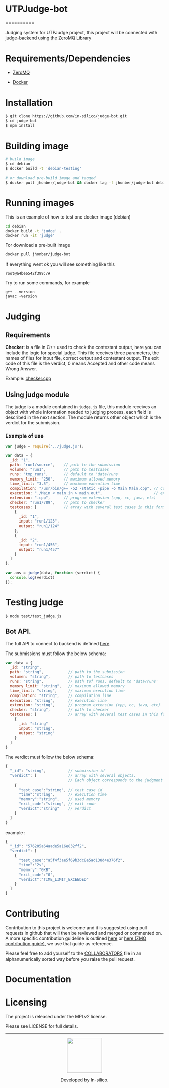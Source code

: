 # UTPJudge-bot
==========

Judging system for UTPJudge project, this project will be connected
with [judge-backend](https://github.com/in-silico/judge-backend) 
using the [ZeroMQ Library](http://zeromq.org/)


Requirements/Dependencies
=========================

- [ZeroMQ](http://zeromq.org/)

- [Docker](https://www.docker.com/)


Installation
============

```sh
$ git clone https://github.com/in-silico/judge-bot.git
$ cd judge-bot
$ npm install 
```

Building image
===========
```sh
# build image
$ cd debian
$ docker build -t 'debian-testing'

# or download pre-build image and tagged
$ docker pull jhonber/judge-bot && docker tag -f jhonber/judge-bot debian-testing
```

Running images
==============

This is an example of how to test one docker image (debian)

```sh
cd debian
docker build -t 'judge' .
docker run -it 'judge'
```

For download a pre-built image
```sh
docker pull jhonber/judge-bot
```

If everything went ok you will see something like this

```
root@a4be6542f399:/# 
```

Try to run some commands, for example

```
g++ --version
javac -version
```

Judging
===========
## Requirements

**Checker**: is a file in C++ used to check the contestant output, here you can include the logic for special judge. This file receives three parameters, the names of files for input file, correct output and contestant output. The exit code of this file is the verdict, 0 means Accepted and other code means Wrong Answer.

Example: [checker.cpp](https://github.com/in-silico/judge-bot/blob/master/run1/checker.cpp)

## Using judge module

The judge is a module contained in ```judge.js``` file, this module receives an object with whole information needed to judging process, each field is described in the next section. The module returns other object which is the verdict for the submission.

### Example of use

```Javascript
var judge = require('../judge.js');

var data = {
  _id: "1",
  path: "run1/source",    // path to the submission
  volumen: "run1",        // path to testcases
  runs: "tmp_runs",       // default to 'data/runs'
  memory_limit: "250",    // maximum allowed memory
  time_limit: "3.5",      // maximum execution time
  compilation: "/usr/bin/g++ -o2 -static -pipe -o Main Main.cpp", // compilation line
  execution: "./Main < main.in > main.out",                       // execution line
  extension: ".cpp",      // program extension (cpp, cc, java, etc)
  checker: "run1/789",    // path to checker
  testcases: [            // array with several test cases in this format
    {
      _id: "1",
      input: "run1/123",
      output: "run1/124"
    },
    {
      _id: "2",
      input: "run1/456",
      output: "run1/457"
    }
  ]
};

var ans = judge(data, function (verdict) {
  console.log(verdict)
});
```

Testing judge
=============

```
$ node test/test_judge.js
```

## Bot API.

The full API to connect to backend is defined [here](https://github.com/in-silico/judge-backend#bot-api)

The submissions must follow the below schema:

```javascript
var data = {
  _id: "string",
  path: "string",           // path to the submission
  volumen: "string",        // path to testcases
  runs: "string",           // path tof runs, default to 'data/runs'
  memory_limit: "string",   // maximum allowed memory
  time_limit: "string",     // maximum execution time
  compilation: "string",    // compilation line
  execution: "string",      // execution line
  extension: "string",      // program extension (cpp, cc, java, etc)
  checker: "string",        // path to checker
  testcases: [              // array with several test cases in this format
    {
      _id: "string"
      input: "string",
      output: "string"
    }
  ]
}
```

The verdict must follow the below schema:

```javascript
{
  "_id": "string",          // submission id
  "verdict": [              // array with several objects. 
                            // Each object corresponds to the judgment of ONE test case
    {
      "test_case":"string", // test case id
      "time":"string",      // execution time
      "memory":"string",    // used memory
      "exit_code":"string", // exit code
      "verdict":"string"    // verdict
    }
  ]
}
```

example : 
```javascript
{
  "_id": "576205a64aade5a16e832ff2",
  "verdict": [
    {
      "test_case":"a5f4f3ae5f69b3dc8e5ad138d4e376f2",
      "time":"2s",
      "memory":"0KB",
      "exit_code":"0",
      "verdict":"TIME_LIMIT_EXCEEDED"
    }
  ]
}
```

Contributing
============

Contribution to this project is welcome and it is suggested using pull requests
in github that will then be reviewed and merged or commented on. A more specific
contribution guideline is outlined [here](https://github.com/in-silico/Contribution-guide)
or [here (ZMQ contribution guide)](http://zeromq.org/docs:contributing), 
we use that guide as reference.

Please feel free to add yourself to the 
[COLLABORATORS](https://github.com/in-silico/judge-bot/blob/master/COLLABORATORS) 
file in an alphanumerically sorted way before you raise the pull request.

Documentation
=============


Licensing
=========

The project is released under the MPLv2 license.

Please see LICENSE for full details.

_______
<a href="//github.com/in-silico" target="_blank"><p align="center"><img src="https://cloud.githubusercontent.com/assets/14989202/11768037/94347c26-a18e-11e5-84ad-a8554c9fe75d.png" width=110px></img></p></a>

<p align="center">Developed by In-silico.</p>
